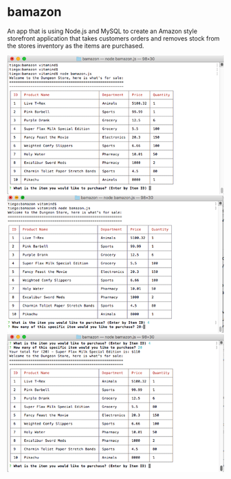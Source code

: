 # bamazon

An app that is using Node.js and MySQL to create an Amazon style storefront application that takes customers orders and removes stock from the stores inventory as the items are purchased.

![Screen Shot](https://github.com/daygo27/bamazon/blob/master/Assets/Screen%20Shot%202018-01-31%20at%205.52.30%20PM.png?raw=true)
![Screen Shot](https://github.com/daygo27/bamazon/blob/master/Assets/Screen%20Shot%202018-01-31%20at%205.52.59%20PM.png?raw=true)
![Screen Shot](https://github.com/daygo27/bamazon/blob/master/Assets/Screen%20Shot%202018-01-31%20at%205.53.06%20PM.png?raw=true)
